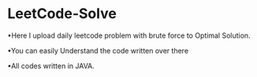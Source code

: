 # LeetCode-Solve
•Here I upload daily leetcode problem with brute force 
to Optimal Solution. 


•You can easily Understand the code written over there 


•All codes written in JAVA.
